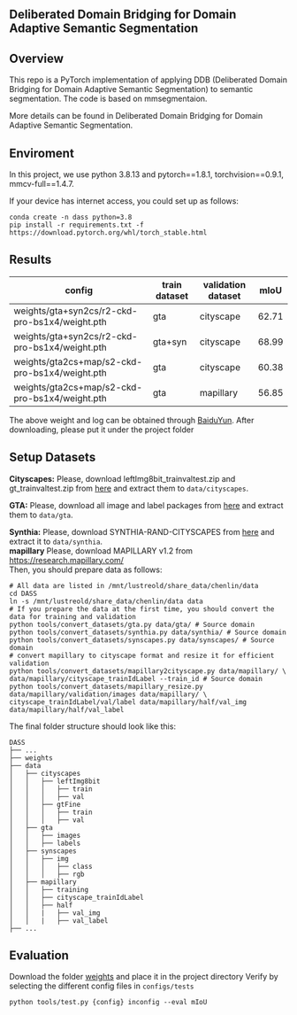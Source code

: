 ## Deliberated Domain Bridging for Domain Adaptive Semantic Segmentation

## Overview 
This repo is a PyTorch implementation of applying DDB (Deliberated Domain Bridging for Domain Adaptive Semantic Segmentation) to semantic segmentation. The code is based on mmsegmentaion.

More details can be found in Deliberated Domain Bridging for Domain Adaptive Semantic Segmentation.

## Enviroment
In this project, we use python 3.8.13 and pytorch==1.8.1, torchvision==0.9.1, mmcv-full==1.4.7.

If your device has internet access, you could set up as follows:

```shell
conda create -n dass python=3.8
pip install -r requirements.txt -f https://download.pytorch.org/whl/torch_stable.html
```
## Results
config | train dataset|validation dataset | mIoU 
---------|----------|--------|-------
weights/gta+syn2cs/r2-ckd-pro-bs1x4/weight.pth |gta| cityscape | 62.71 
weights/gta+syn2cs/r2-ckd-pro-bs1x4/weight.pth |gta+syn| cityscape | 68.99 
weights/gta2cs+map/s2-ckd-pro-bs1x4/weight.pth |gta| cityscape | 60.38 
weights/gta2cs+map/s2-ckd-pro-bs1x4/weight.pth |gta| mapillary | 56.85
The above weight and log can be obtained through [BaiduYun](https://pan.baidu.com/s/1uqSItKTTB3eCCj9sFT1Tww?pwd=60il). After downloading, please put it under the project folder
## Setup Datasets

**Cityscapes:** Please, download leftImg8bit_trainvaltest.zip and
gt_trainvaltest.zip from [here](https://www.cityscapes-dataset.com/downloads/)
and extract them to `data/cityscapes`.

**GTA:** Please, download all image and label packages from
[here](https://download.visinf.tu-darmstadt.de/data/from_games/) and extract
them to `data/gta`.

**Synthia:** Please, download SYNTHIA-RAND-CITYSCAPES from
[here](http://synthia-dataset.net/downloads/) and extract it to `data/synthia`.  
**mapillary** Please, download MAPILLARY v1.2 from https://research.mapillary.com/  
Then, you should prepare data as follows:
```shell
# All data are listed in /mnt/lustreold/share_data/chenlin/data
cd DASS
ln -s /mnt/lustreold/share_data/chenlin/data data
# If you prepare the data at the first time, you should convert the data for training and validation
python tools/convert_datasets/gta.py data/gta/ # Source domain
python tools/convert_datasets/synthia.py data/synthia/ # Source domain
python tools/convert_datasets/synscapes.py data/synscapes/ # Source domain
# convert mapillary to cityscape format and resize it for efficient validation
python tools/convert_datasets/mapillary2cityscape.py data/mapillary/ \
data/mapillary/cityscape_trainIdLabel --train_id # Source domain
python tools/convert_datasets/mapillary_resize.py data/mapillary/validation/images data/mapillary/ \ cityscape_trainIdLabel/val/label data/mapillary/half/val_img data/mapillary/half/val_label
```

The final folder structure should look like this:

```none
DASS
├── ...
├── weights
├── data
│   ├── cityscapes
│   │   ├── leftImg8bit
│   │   │   ├── train
│   │   │   ├── val
│   │   ├── gtFine
│   │   │   ├── train
│   │   │   ├── val
│   ├── gta
│   │   ├── images
│   │   ├── labels
│   ├── synscapes
│   │   ├── img
│   │   │   ├── class
│   │   │   ├── rgb
│   ├── mapillary
│   │   ├── training
│   │   ├── cityscape_trainIdLabel
│   │   ├── half
│   │   |   ├── val_img
│   │   |   ├── val_label
├── ...
```

## Evaluation
Download the folder  [weights](https://pan.baidu.com/s/1uqSItKTTB3eCCj9sFT1Tww?pwd=60il) and place it in the project directory
Verify by selecting the different config files in `configs/tests`
```shell
python tools/test.py {config} inconfig --eval mIoU
```


